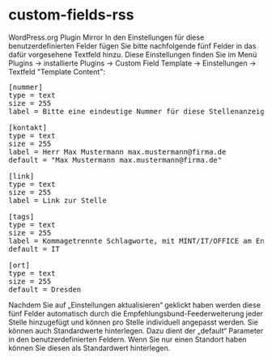 # custom-fields-rss
WordPress.org Plugin Mirror
In den Einstellungen für diese benutzerdefinierten Felder fügen Sie bitte nachfolgende 
fünf Felder in das dafür vorgesehene Textfeld hinzu.
Diese Einstellungen finden Sie im Menü Plugins -> installierte Plugins -> Custom Field Template -> 
Einstellungen -> Textfeld "Template Content":
<pre>
[nummer]
type = text
size = 255
label = Bitte eine eindeutige Nummer für diese Stellenanzeige hinterlegen.

[kontakt]
type = text
size = 255
label = Herr Max Mustermann max.mustermann@firma.de
default = "Max Mustermann max.mustermann@firma.de"

[link]
type = text
size = 255
label = Link zur Stelle

[tags]
type = text
size = 255
label = Kommagetrennte Schlagworte, mit MINT/IT/OFFICE am Ende: Softwareetnwickler, Administrator, Datenbank, IT
default = IT

[ort]
type = text
size = 255
default = Dresden
</pre>
Nachdem Sie auf „Einstellungen aktualisieren“ geklickt haben werden diese fünf Felder automatisch 
durch die Empfehlungsbund-Feederweiterung jeder Stelle hinzugefügt und können pro Stelle individuell angepasst werden.
Sie können auch Standardwerte hinterlegen. Dazu dient der „default“ Parameter in den benutzerdefinierten Feldern. 
Wenn Sie nur einen Standort haben können Sie diesen als Standardwert hinterlegen. 
